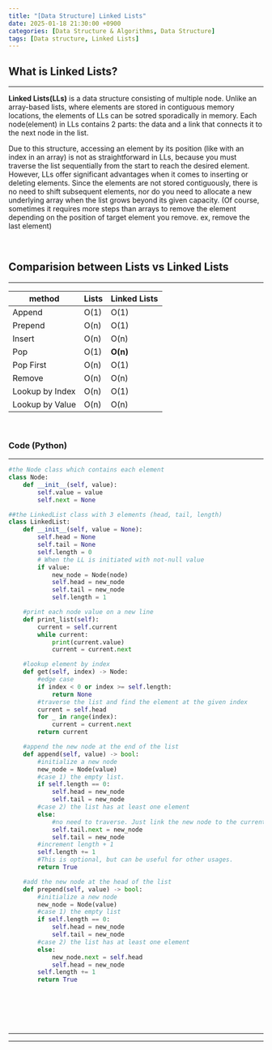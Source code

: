 ```yaml
---
title: "[Data Structure] Linked Lists"
date: 2025-01-18 21:30:00 +0900
categories: [Data Structure & Algorithms, Data Structure]
tags: [Data structure, Linked Lists]
---
```


## **What is Linked Lists?**

---

**Linked Lists(LLs)** is a data structure consisting of multiple node. Unlike an array-based lists, where elements are stored in contiguous memory locations, the elements of LLs can be sotred sporadically in memory. Each node(element) in LLs contains 2 parts: the data and a link that connects it to the next node in the list.

Due to this structure, accessing an element by its position (like with an index in an array) is not as straightforward in LLs, because you must traverse the list sequentially from the start to reach the desired element. However, LLs offer significant advantages when it comes to inserting or deleting elements. Since the elements are not stored contiguously, there is no need to shift subsequent elements, nor do you need to allocate a new underlying array when the list grows beyond its given capacity. (Of course, sometimes it requires more steps than arrays to remove the element depending on the position of target element you remove. ex, remove the last element)

<br/>

## **Comparision between Lists vs Linked Lists**

---

| method          | Lists | Linked Lists |
| --------------- | ----- | ------------ |
| Append          | O(1)  | O(1)         |
| Prepend         | O(n)  | O(1)         |
| Insert          | O(n)  | O(n)         |
| Pop             | O(1)  | **O(n)**     |
| Pop First       | O(n)  | O(1)         |
| Remove          | O(n)  | O(n)         |
| Lookup by Index | O(n)  | O(1)         |
| Lookup by Value | O(n)  | O(n)         |

<br/>

### **Code (Python)**

---

```python
#the Node class which contains each element
class Node:
    def __init__(self, value):
        self.value = value
        self.next = None

##the LinkedList class with 3 elements (head, tail, length)
class LinkedList:
    def __init__(self, value = None):
        self.head = None
        self.tail = None
        self.length = 0
        # When the LL is initiated with not-null value
        if value:
            new_node = Node(node)
            self.head = new_node
            self.tail = new_node
            self.length = 1

    #print each node value on a new line
    def print_list(self):
        current = self.current
        while current:
            print(current.value)
            current = current.next

    #lookup element by index
    def get(self, index) -> Node:
        #edge case
        if index < 0 or index >= self.length:
            return None
        #traverse the list and find the element at the given index
        current = self.head
        for _ in range(index):
            current = current.next
        return current

    #append the new node at the end of the list
    def append(self, value) -> bool:
        #initialize a new node
        new_node = Node(value)
        #case 1) the empty list.
        if self.length == 0:
            self.head = new_node
            self.tail = new_node
        #case 2) the list has at least one element
        else:
            #no need to traverse. Just link the new node to the current tail and assign tail to the new node.
            self.tail.next = new_node
            self.tail = new_node
        #increment length + 1
        self.length += 1
        #This is optional, but can be useful for other usages.
        return True

    #add the new node at the head of the list
    def prepend(self, value) -> bool:
        #initialize a new node
        new_node = Node(value)
        #case 1) the empty list
        if self.length == 0:
            self.head = new_node
            self.tail = new_node
        #case 2) the list has at least one element
        else:
            new_node.next = self.head
            self.head = new_node
        self.length += 1
        return True








```

---

<script src="https://utteranc.es/client.js"
        repo="dongsoocloud/blog-comments"
        issue-term="title"
        theme="github-light"
        crossorigin="anonymous"
        async>
</script>

---

<!-- <br/>

## **References**

---

<https://blogs.oracle.com/emeapartnerweblogic/using-apache-derby-database-with-weblogic-the-express-way-by-frank-munz>

<br/> -->

